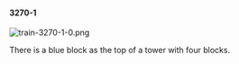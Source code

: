 #### 3270-1
![train-3270-1-0.png](https://github.com/lil-lab/nlvr/raw/master/nlvr/train/images/11/train-3270-1-0.png "train-3270-1-0.png")

There is a blue block as the top of a tower with four blocks.